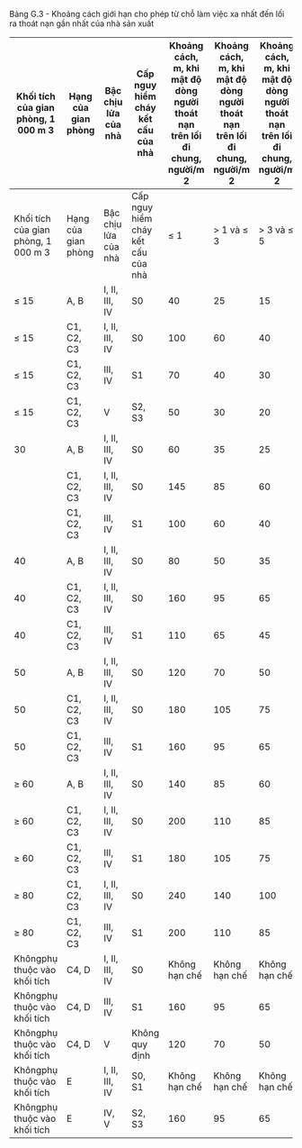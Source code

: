 Bảng G.3 - Khoảng cách giới hạn cho phép từ chỗ làm việc xa nhất đến lối ra thoát nạn gần nhất của nhà sản xuất

| Khối tích của gian phòng, 1 000 m 3   | Hạng của gian phòng   | Bậc chịu lửa của nhà   | Cấp nguy hiểm cháy kết cấu của nhà   | Khoảng cách, m, khi mật độ dòng người thoát nạn trên lối đi chung, người/m 2   | Khoảng cách, m, khi mật độ dòng người thoát nạn trên lối đi chung, người/m 2   | Khoảng cách, m, khi mật độ dòng người thoát nạn trên lối đi chung, người/m 2   |
|---------------------------------------|-----------------------|------------------------|--------------------------------------|--------------------------------------------------------------------------------|--------------------------------------------------------------------------------|--------------------------------------------------------------------------------|
| Khối tích của gian phòng, 1 000 m 3   | Hạng của gian phòng   | Bậc chịu lửa của nhà   | Cấp nguy hiểm cháy kết cấu của nhà   | ≤ 1                                                                            | > 1 và ≤ 3                                                                     | > 3 và ≤ 5                                                                     |
| ≤ 15                                  | A, B                  | I, II, III, IV         | S0                                   | 40                                                                             | 25                                                                             | 15                                                                             |
| ≤ 15                                  | C1, C2, C3            | I, II, III, IV         | S0                                   | 100                                                                            | 60                                                                             | 40                                                                             |
| ≤ 15                                  | C1, C2, C3            | III, IV                | S1                                   | 70                                                                             | 40                                                                             | 30                                                                             |
| ≤ 15                                  | C1, C2, C3            | V                      | S2, S3                               | 50                                                                             | 30                                                                             | 20                                                                             |
| 30                                    | A, B                  | I, II, III, IV         | S0                                   | 60                                                                             | 35                                                                             | 25                                                                             |
|                              | C1, C2, C3   | I, II, III, IV   | S0             | 145           | 85            | 60            |
|                              | C1, C2, C3   | III, IV          | S1             | 100           | 60            | 40            |
| 40                           | A, B         | I, II, III, IV   | S0             | 80            | 50            | 35            |
| 40                           | C1, C2, C3   | I, II, III, IV   | S0             | 160           | 95            | 65            |
| 40                           | C1, C2, C3   | III, IV          | S1             | 110           | 65            | 45            |
| 50                           | A, B         | I, II, III, IV   | S0             | 120           | 70            | 50            |
| 50                           | C1, C2, C3   | I, II, III, IV   | S0             | 180           | 105           | 75            |
| 50                           | C1, C2, C3   | III, IV          | S1             | 160           | 95            | 65            |
| ≥ 60                         | A, B         | I, II, III, IV   | S0             | 140           | 85            | 60            |
| ≥ 60                         | C1, C2, C3   | I, II, III, IV   | S0             | 200           | 110           | 85            |
| ≥ 60                         | C1, C2, C3   | III, IV          | S1             | 180           | 105           | 75            |
| ≥ 80                         | C1, C2, C3   | I, II, III, IV   | S0             | 240           | 140           | 100           |
| ≥ 80                         | C1, C2, C3   | III, IV          | S1             | 200           | 110           | 85            |
| Khôngphụ thuộc vào khối tích | C4, D        | I, II, III, IV   | S0             | Không hạn chế | Không hạn chế | Không hạn chế |
| Khôngphụ thuộc vào khối tích | C4, D        | III, IV          | S1             | 160           | 95            | 65            |
| Khôngphụ thuộc vào khối tích | C4, D        | V                | Không quy định | 120           | 70            | 50            |
| Khôngphụ thuộc vào khối tích | E            | I, II, III, IV   | S0, S1         | Không hạn chế | Không hạn chế | Không hạn chế |
| Khôngphụ thuộc vào khối tích | E            | IV, V            | S2, S3         | 160           | 95            | 65            |